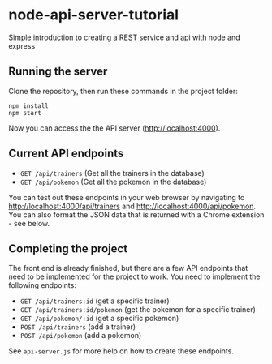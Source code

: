# node-api-server-tutorial
Simple introduction to creating a REST service and api with node and express


## Running the server

Clone the repository, then run these commands in the project folder:
```
npm install
npm start
```

Now you can access the the API server ([http://localhost:4000](http://localhost:4000)).

## Current API endpoints

- `GET /api/trainers` (Get all the trainers in the database)
- `GET /api/pokemon` (Get all the pokemon in the database)

You can test out these endpoints in your web browser by navigating to [http://localhost:4000/api/trainers](http://localhost:4000/api/trainers) and [http://localhost:4000/api/pokemon](http://localhost:4000/api/pokemon). You can also format the JSON data that is returned with a Chrome extension - see below.

## Completing the project

The front end is already finished, but there are a few API endpoints that need to be implemented for the project to work.
You need to implement the following endpoints:

- `GET /api/trainers:id` (get a specific trainer)
- `GET /api/trainers:id/pokemon` (get the pokemon for a specific trainer)
- `GET /api/pokemon/:id` (get a specific pokemon)
- `POST /api/trainers` (add a trainer)
- `POST /api/pokemon` (add a pokemon)

See `api-server.js` for more help on how to create these endpoints.
